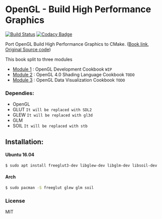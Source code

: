 # OpenGL - Build High Performance Graphics
[![Build Status](https://travis-ci.org/wow2006/OpenGLBuildHighPerformanceGraphics.svg?branch=master)](https://travis-ci.org/wow2006/OpenGLBuildHighPerformanceGraphics) [![Codacy Badge](https://api.codacy.com/project/badge/Grade/cf035b714a28495b81b1ae12845af8d3)](https://app.codacy.com/app/wow2006/OpenGLBuildHighPerformanceGraphics?utm_source=github.com&utm_medium=referral&utm_content=wow2006/OpenGLBuildHighPerformanceGraphics&utm_campaign=Badge_Grade_Dashboard)

Port OpenGL Build High Performance Graphics to CMake. ([Book link](https://www.amazon.com/OpenGL-Build-high-performance-graphics-ebook/dp/B07124RCBT/ref=sr_1_1?ie=UTF8&qid=1533807476&sr=8-1&keywords=OpenGL+Build+High+Performance+Graphics), [Original Source code](https://github.com/PacktPublishing/OpenGL-Build-High-Performance-Graphics))

This book split to three modules
- [Module 1](Module1/) : OpenGL Development Cookbook `WIP`
- [Module 2](Module2/) : OpenGL 4.0 Shading Language Cookbook `TODO`
- [Module 3](Module3/) : OpenGL Data Visualization Cookbook `TODO`

### Dependies:
- OpenGL
- GLUT `It will be replaced with SDL2`
- GLEW `It will be replaced with gl3d`
- GLM   
- SOIL `It will be replaced with stb`

Installation:
-------------

#### Ubuntu 16.04
```sh
$ sudo apt install freeglut3-dev libglew-dev libglm-dev libsoil-dev
```
#### Arch
```sh
$ sudo pacman -S freeglut glew glm soil
```

### License
MIT
